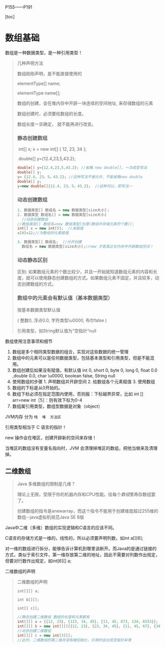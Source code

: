 P155——P191

[toc]

# 数组基础

数组是一种数据类型，是一种引用类型！

> 几种声明方法
>
> 数组刚刚声明，是不能直接使用的
>
> elementType[] name;
>
> elementType name[];
>
> 数组的创建，会在堆内存中开辟一块连续的空间地址, 来存储数组的元素
>
> 数组创建时，必须要给数组的长度。
>
> 数组长度一旦确定， 就不能再进行改变。
>
> ### 静态创建数组
>
> ​        int[] x;        x = new int[] { 12, 23, 34 };
>
> ​	double[] y={12.4,23,5,43.2};
>
> ```java
> double[] y={12.4,23,5,43.2}; //省略 new double[]，一次成型写法  
> double[] y; 
> y= {12.4, 23，5，43.2}; //这种写法不被允许，不能省略new double  
> double[] y; 
> y=new double[]{12.4, 23，5，43.2};  //这种可以，即写法一
> ```
>
> ### 动态创建数组
>
> ```java
> 1. 数据类型[] 数组名 = new 数据类型[size大小]；
> 2. 数据类型 数组名[] = new 数据类型[size大小]
>   //动态创建数组
> //数组类型[] 数组名=new 数组类型[长度(数组中存储元素的个数)];
> int[] x = new int[5];  //未赋值
> x[0]=12;//为数组的元素赋值
> 
> 3. 数据类型[] 数组名;  //分开创建
> 	数组名 = new 数据类型[size大小];//new 才是真正在内存中开辟数组空间！
> ```
>
> ### 动态静态区别
>
> 区别: 如果数组元素的个数比较少，并且一开始就知道数组元素的内容和长度，就可以使用静态创建数组的方式。如果数组元素不固定，并且较多，动态创建数组的方式。
>
> ### 数组中的元素会有默认值（基本数据类型）
>
> 按基本数据类型默认值  
>
> ( 整数0, 浮点0.0, 字符类型\u0000, 布尔false ) 
>
> 引用类型，如String默认值为”空指针“null

数组使用注意事项和细节

1. 数组是多个相同类型数据的组合，实现对这些数据的统一管理
2. 数组中的元素可以是任何数据类型，包括基本类型和引用类型，但是不能混用。
3. 数组创建后如果没有赋值，有默认值
  int 0, short 0, byte 0, long 0, float 0.0 ,double 0.0, char \u0000, boolean false, String null
4. 使用数组的步骤 1. 声明数组并开辟空间 2. 给数组各个元素赋值 3. 使用数组
5. 数组的下标是从0开始的。
6. 数组下标必须在指定范围内使用，否则报：下标越界异常，比如 int [] arr=new int［5］：则有效下标为0-4
7. 数组属引用类型，数组型数据是对象（object）

JVM内存 分为 `栈  堆  方法区`

引用类型相当于 C 语言的指针！

new 操作会在堆区，创建开辟新的空间来存储！

当堆区的数组没有变量名指向时，JVM 会清理掉堆区的数组，把他当做来及清理掉。

## 二维数组

> Java 多维数组的限制是几维？
>
> 理论上无限，受限于你的机器内存和CPU性能。往每个*数组*里再存数组罢了。
>
> 创建数组的指令是anewarray，而这个指令不能用于创建维度超过255维的数组--java虚拟机规范Java SE 8版

Java中二维（多维）数组的实现逻辑和C语言的应该不同。

C语言的存储方式是一维的，线性的，所以必须要声明列数，如int a[\][6];

对一维的数组进行拆分，能够告诉计算机到哪里该断开。而Java的是通过链接的方式，类似于索引文件，第一维存放第二维的地址，因此不需要对列数作出规定，但要对行数作出规定，如int[6\][] a;

二维数组的声明

> 二维数组的声明
>
> `int[][] a;`
>
> `int b[][];`
>
> `int[] c[];`
>
> ```java
> //静态创建二维数组 数组的长度和元素都有
> int[][] a = {{12, 23}, {123, 34, 45}, {11, 45, 673, 134, 6533}};
> int[][] b = new int[][]{{12, 23}, {23, 34, 45}, {11, 45, 67}, {34, 653}};
> //动态创建二维数组
> int[][] c = new int[3][];
> //此时，二维数组的第二维并没有被初始化，引用时会出现空指针异常
> ```